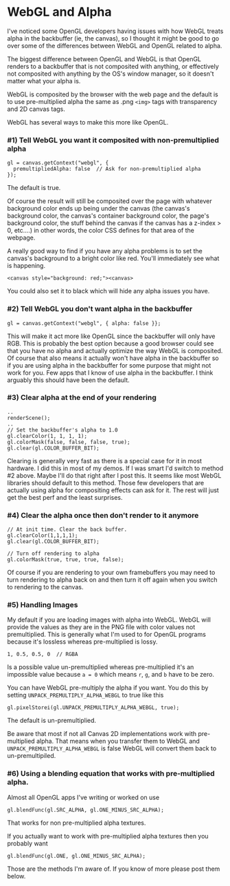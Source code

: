 # WebGL and Alpha

I've noticed some OpenGL developers having issues with how WebGL
treats alpha in the backbuffer (ie, the canvas), so I thought it
 might be good to go over some of the differences between WebGL
 and OpenGL related to alpha.

The biggest difference between OpenGL and WebGL is that OpenGL
renders to a backbuffer that is not composited with anything,
or effectively not composited with anything by the OS's window
manager, so it doesn't matter what your alpha is.

WebGL is composited by the browser with the web page and the
default is to use pre-multiplied alpha the same as .png `<img>`
tags with transparency and 2D canvas tags.

WebGL has several ways to make this more like OpenGL.

### #1) Tell WebGL you want it composited with non-premultiplied alpha

    gl = canvas.getContext("webgl", {
      premultipliedAlpha: false  // Ask for non-premultiplied alpha
    });

The default is true.

Of course the result will still be composited over the page with whatever
background color ends up being under the canvas (the canvas's background
color, the canvas's container background color, the page's background
color, the stuff behind the canvas if the canvas has a z-index > 0, etc....)
in other words, the color CSS defines for that area of the webpage.

A really good way to find if you have any alpha problems is to set the
canvas's background to a bright color like red. You'll immediately see
what is happening.

    <canvas style="background: red;"><canvas>

You could also set it to black which will hide any alpha issues you have.

### #2) Tell WebGL you don't want alpha in the backbuffer

    gl = canvas.getContext("webgl", { alpha: false }};

This will make it act more like OpenGL since the backbuffer will only have
RGB. This is probably the best option because a good browser could see that
you have no alpha and actually optimize the way WebGL is composited. Of course
that also means it actually won't have alpha in the backbuffer so if you are
using alpha in the backbuffer for some purpose that might not work for you.
Few apps that I know of use alpha in the backbuffer. I think arguably this
should have been the default.

### #3) Clear alpha at the end of your rendering

    ..
    renderScene();
    ..
    // Set the backbuffer's alpha to 1.0
    gl.clearColor(1, 1, 1, 1);
    gl.colorMask(false, false, false, true);
    gl.clear(gl.COLOR_BUFFER_BIT);

Clearing is generally very fast as there is a special case for it in most
hardware. I did this in most of my demos. If I was smart I'd switch to
method #2 above. Maybe I'll do that right after I post this. It seems like
most WebGL libraries should default to this method. Those few developers
that are actually using alpha for compositing effects can ask for it. The
rest will just get the best perf and the least surprises.

### #4) Clear the alpha once then don't render to it anymore

    // At init time. Clear the back buffer.
    gl.clearColor(1,1,1,1);
    gl.clear(gl.COLOR_BUFFER_BIT);

    // Turn off rendering to alpha
    gl.colorMask(true, true, true, false);

Of course if you are rendering to your own framebuffers you may need to turn
rendering to alpha back on and then turn it off again when you switch to
rendering to the canvas.

### #5) Handling Images

My default if you are loading images with alpha into WebGL. WebGL will
provide the values as they are in the PNG file with color values not
premultiplied. This is generally what I'm used to for OpenGL programs
because it's lossless whereas pre-multiplied is lossy.

    1, 0.5, 0.5, 0  // RGBA

Is a possible value un-premultiplied whereas pre-multiplied it's an
impossible value because `a = 0` which means `r`, `g`, and `b` have
to be zero.

You can have WebGL pre-multiply the alpha if you want. You do this
by setting `UNPACK_PREMULTIPLY_ALPHA_WEBGL` to true like this

    gl.pixelStorei(gl.UNPACK_PREMULTIPLY_ALPHA_WEBGL, true);

The default is un-premultiplied.

Be aware that most if not all Canvas 2D implementations work with
pre-multiplied alpha. That means when you transfer them to WebGL and
`UNPACK_PREMULTIPLY_ALPHA_WEBGL` is false WebGL will convert them
back to un-premultipiled.

### #6) Using a blending equation that works with pre-multiplied alpha.

Almost all OpenGL apps I've writing or worked on use

    gl.blendFunc(gl.SRC_ALPHA, gl.ONE_MINUS_SRC_ALPHA);

That works for non pre-multiplied alpha textures.

If you actually want to work with pre-multiplied alpha textures then you
probably want

    gl.blendFunc(gl.ONE, gl.ONE_MINUS_SRC_ALPHA);

Those are the methods I'm aware of. If you know of more please post them below.



